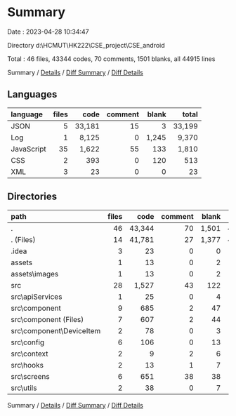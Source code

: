# Summary

Date : 2023-04-28 10:34:47

Directory d:\\HCMUT\\HK222\\CSE_project\\CSE_android

Total : 46 files,  43344 codes, 70 comments, 1501 blanks, all 44915 lines

Summary / [Details](details.md) / [Diff Summary](diff.md) / [Diff Details](diff-details.md)

## Languages
| language | files | code | comment | blank | total |
| :--- | ---: | ---: | ---: | ---: | ---: |
| JSON | 5 | 33,181 | 15 | 3 | 33,199 |
| Log | 1 | 8,125 | 0 | 1,245 | 9,370 |
| JavaScript | 35 | 1,622 | 55 | 133 | 1,810 |
| CSS | 2 | 393 | 0 | 120 | 513 |
| XML | 3 | 23 | 0 | 0 | 23 |

## Directories
| path | files | code | comment | blank | total |
| :--- | ---: | ---: | ---: | ---: | ---: |
| . | 46 | 43,344 | 70 | 1,501 | 44,915 |
| . (Files) | 14 | 41,781 | 27 | 1,377 | 43,185 |
| .idea | 3 | 23 | 0 | 0 | 23 |
| assets | 1 | 13 | 0 | 2 | 15 |
| assets\\images | 1 | 13 | 0 | 2 | 15 |
| src | 28 | 1,527 | 43 | 122 | 1,692 |
| src\\apiServices | 1 | 25 | 0 | 4 | 29 |
| src\\component | 9 | 685 | 2 | 47 | 734 |
| src\\component (Files) | 7 | 607 | 2 | 44 | 653 |
| src\\component\\DeviceItem | 2 | 78 | 0 | 3 | 81 |
| src\\config | 6 | 106 | 0 | 13 | 119 |
| src\\context | 2 | 9 | 2 | 6 | 17 |
| src\\hooks | 2 | 13 | 1 | 7 | 21 |
| src\\screens | 6 | 651 | 38 | 38 | 727 |
| src\\utils | 2 | 38 | 0 | 7 | 45 |

Summary / [Details](details.md) / [Diff Summary](diff.md) / [Diff Details](diff-details.md)